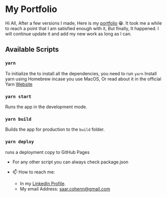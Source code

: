 # My Portfolio

Hi All,
After a few versions I made, Here is my [portfolio](https://saarcohenn.github.io/portfolio) 😁.
It took me a while to reach a point that I am satisfied enough with it, But finally, It happened.
I will continue update it and add my new work as long as I can.

## Available Scripts

### `yarn`

To initialize the to install all the dependencies, you need to run `yarn`
Install yarn using Homebrew incase you use MacOS, Or read about it in the official Yarn [Website](https://yarnpkg.com/)

### `yarn start`

Runs the app in the development mode.

### `yarn build`

Builds the app for production to the `build` folder.

### `yarn deploy`

runs a deployment copy to GitHub Pages

- For any other script you can always check package.json

- 📫 How to reach me:
  - In my [LinkedIn Profile](https://www.linkedin.com/in/saohen).
  - My email Address: [saar.cohenn@gmail.com](saar.cohenn@gmail.com)
